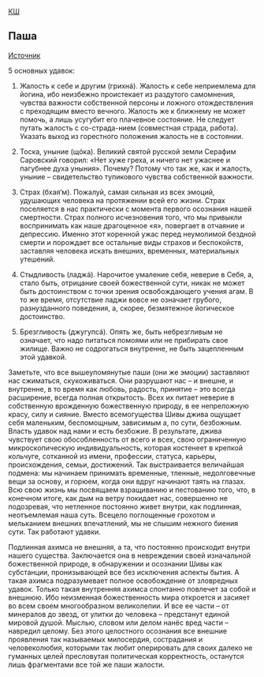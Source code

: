 [КШ](/ksh)

## Паша

[Источник](https://vk.com/@ivandubovik-tantricheskaya-tradiciya-kashmirskogo-shivaizma)

5 основных удавок:

1) Жалость к себе и другим (грихнá). Жалость к себе неприемлема для йогина, ибо неизбежно проистекает из раздутого самомнения, чувства важности собственной персоны и ложного отождествления с преходящим вместо вечного. Жалость же к ближнему не может помочь, а лишь усугубит его плачевное состояние. Не следует путать жалость с со-страда-нием (совместная страда, работа). Указать выход из горестного положения жалость не в состоянии.

2) Тоска, уныние (щóка). Великий святой русской земли Серафим Саровский говорил: «Нет хуже греха, и ничего нет ужаснее и пагубнее духа уныния». Почему? Потому что так же, как и жалость, уныние – свидетельство тупикового чувства собственной важности.

3) Страх (бхая‘м). Пожалуй, самая сильная из всех эмоций, удушающих человека на протяжении всей его жизни. Страх поселяется в нас практически с момента первого осознания нашей смертности. Страх полного исчезновения того, что мы привыкли воспринимать как наше драгоценное «я», повергает в отчаяние и депрессию. Именно этот коренной ужас перед неумолимой бездной смерти и порождает все остальные виды страхов и беспокойств, заставляя человека искать внешних, временных, материальных утешений.

4) Стыдливость (ладжá). Нарочитое умаление себя, неверие в Себя, а, стало быть, отрицание своей божественной сути, никак не может быть достоинством с точки зрения освобождающего учения агам. В то же время, отсутствие ладжи вовсе не означает грубого, разнузданного поведения, а, скорее, безмятежное йогическое достоинство.

5) Брезгливость (джугупсá). Опять же, быть небрезгливым не означает, что надо питаться помоями или не прибирать свое жилище. Важно не содрогаться внутренне, не быть зацепленным этой удавкой.

Заметьте, что все вышеупомянутые паши (они же эмоции) заставляют нас сжиматься, скукоживаться. Они разрушают нас – и внешне, и внутренне, в то время как любовь, радость, принятие – это всегда расширение, всегда полная открытость. Всех их питает неверие в собственную врожденную божественную природу, в ее непреложную красу, силу и сияние. Вместо всемогущества Шивы джива ощущает себя маленьким, беспомощным, зависимым а, по сути, безбожным. Власть удавок над нами и есть безбожие. В результате, джива чувствует свою обособленность от всего и всех, свою ограниченную микроскопическую индивидуальность, которая костенеет в крепкой кольчуге, сотканной из имени, профессии, статуса, карьеры, происхождения, семьи, достижений. Так выстраивается величайшая подмена: мы начинаем принимать временные, тленные, недолговечные вещи за основу, и горюем, когда они вдруг начинают таять на глазах. Всю свою жизнь мы посвящаем взращиванию и пестованию того, что, в конечном итоге, как дым на ветру покидает нас, совершенно не подозревая, что нетленное постоянно живет внутри, как подлинная, неотъемлемая наша суть. Всецело поглощенные грохотом и мельканием внешних впечатлений, мы не слышим нежного биения сути. Так работают удавки.

Подлинная ахимса не внешняя, а та, что постоянно происходит внутри нашего существа. Заключается она в невреждении своей изначальной божественной природе, в обнаружении и осознании Шивы как субстанции, пронизывающей все без исключения аспекты бытия. А такая ахимса подразумевает полное освобождение от зловредных удавок. Только такая внутренняя ахимса спонтанно повлечет за собой и внешнюю. Ибо неизменная божественность мира откроется и засияет во всем своем многообразном великолепии. И все ее части – от минералов до звезд, от улитки до человека – предстанут единой мировой душой. Мыслью, словом или делом нанёс вред части – навредил целому. Без этого целостного осознания все внешние проявления так называемых милосердия, сострадания и человеколюбия, которыми так любит оперировать для своих далеко не гуманных целей пресловутая политическая корректность, останутся лишь фрагментами все той же паши жалости.
